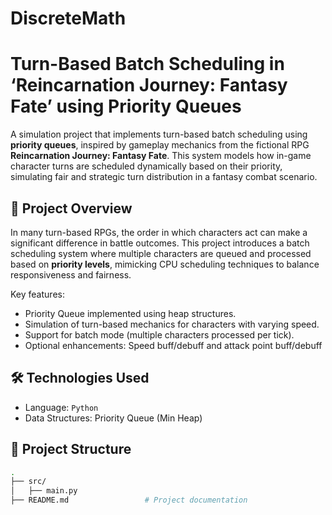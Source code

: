 # DiscreteMath
# Turn-Based Batch Scheduling in ‘Reincarnation Journey: Fantasy Fate’ using Priority Queues

A simulation project that implements turn-based batch scheduling using **priority queues**, inspired by gameplay mechanics from the fictional RPG **Reincarnation Journey: Fantasy Fate**. This system models how in-game character turns are scheduled dynamically based on their priority, simulating fair and strategic turn distribution in a fantasy combat scenario.

## 🧠 Project Overview

In many turn-based RPGs, the order in which characters act can make a significant difference in battle outcomes. This project introduces a batch scheduling system where multiple characters are queued and processed based on **priority levels**, mimicking CPU scheduling techniques to balance responsiveness and fairness.

Key features:
- Priority Queue implemented using heap structures.
- Simulation of turn-based mechanics for characters with varying speed.
- Support for batch mode (multiple characters processed per tick).
- Optional enhancements: Speed buff/debuff and attack point buff/debuff

## 🛠️ Technologies Used

- Language: `Python` 
- Data Structures: Priority Queue (Min Heap)

## 📂 Project Structure

```bash
.
├── src/
│   ├── main.py
├── README.md                 # Project documentation
